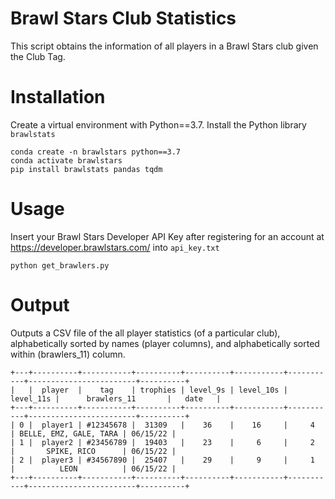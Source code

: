 # Brawl Stars Club Statistics
This script obtains the information of all players in a Brawl Stars club given the Club Tag. 

# Installation
Create a virtual environment with Python==3.7. Install the Python library `brawlstats`
```
conda create -n brawlstars python==3.7
conda activate brawlstars
pip install brawlstats pandas tqdm
```

# Usage

Insert your Brawl Stars Developer API Key after registering for an account at https://developer.brawlstars.com/ into `api_key.txt`
```
python get_brawlers.py
```
# Output
Outputs a CSV file of the all player statistics (of a particular club), alphabetically sorted by names (player columns), and alphabetically sorted within (brawlers_11) column.

```
+---+----------+-----------+----------+----------+-----------+-----------+------------------------+----------+
|   |  player  |    tag    | trophies | level_9s | level_10s | level_11s |      brawlers_11       |   date   |
+---+----------+-----------+----------+----------+-----------+-----------+------------------------+----------+
| 0 |  player1 | #12345678 |  31309   |    36    |    16     |     4     | BELLE, EMZ, GALE, TARA | 06/15/22 |
| 1 |  player2 | #23456789 |  19403   |    23    |     6     |     2     |       SPIKE, RICO      | 06/15/22 |
| 2 |  player3 | #34567890 |  25407   |    29    |     9     |     1     |          LEON          | 06/15/22 |
+---+----------+-----------+----------+----------+-----------+-----------+------------------------+----------+
```
